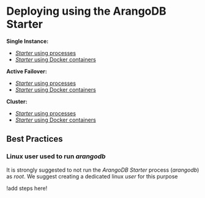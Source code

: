 Deploying using the ArangoDB Starter
====================================

**Single Instance:**

- [_Starter_ using processes](../SingleInstance/UsingTheStarter.md)
- [_Starter_ using Docker containers](../SingleInstance/UsingTheStarter.md#using-the-arangodb-starter-in-docker)

**Active Failover:**

- [_Starter_ using processes](../ActiveFailover/UsingTheStarter.md)
- [_Starter_ using Docker containers](../ActiveFailover/UsingTheStarter.md#using-the-arangodb-starter-in-docker)

**Cluster:**

- [_Starter_ using processes](../Cluster/UsingTheStarter.md)
- [_Starter_ using Docker containers](../Cluster/UsingTheStarter.md#using-the-arangodb-starter-in-docker)


Best Practices
--------------

### Linux user used to run _arangodb_

It is strongly suggested to not run the _ArangoDB Starter_ process (_arangodb_) as _root_. We suggest creating a dedicated linux _user_ for this purpose

!add steps here!

